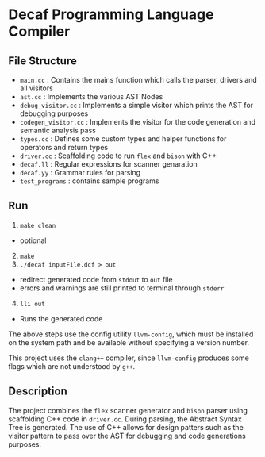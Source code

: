 # Decaf Programming Language Compiler

## File Structure
- `main.cc` : Contains the mains function which calls the parser, drivers
and all visitors
- `ast.cc` : Implements the various AST Nodes
- `debug_visitor.cc` : Implements a simple visitor which prints the AST for
debugging purposes
- `codegen_visitor.cc` : Implements the visitor for the code generation and
semantic analysis pass
- `types.cc` : Defines some custom types and helper functions for operators and
return types
- `driver.cc` : Scaffolding code to run `flex` and `bison` with C++
- `decaf.ll` : Regular expressions for scanner genaration
- `decaf.yy` : Grammar rules for parsing
- `test_programs` : contains sample programs

## Run
1. `make clean`
 - optional
2. `make`
3. `./decaf inputFile.dcf > out`
 - redirect generated code from `stdout` to `out` file
 - errors and warnings are still printed to terminal through `stderr`
4. `lli out`
 - Runs the generated code

The above steps use the config utility `llvm-config`, which must be installed
on the system path and be available without specifying a version number.

This project uses the `clang++` compiler, since `llvm-config` produces some
flags which are not understood by `g++`.

## Description
The project combines the `flex` scanner generator and `bison` parser using scaffolding C++ code in `driver.cc`. During parsing, the Abstract Syntax Tree
is generated.
The use of C++ allows for design patters such as the visitor pattern to pass
over the AST for debugging and code generations purposes.
